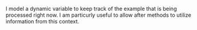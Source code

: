 I model a dynamic variable to keep track of the example that is being processed right now. I am particurly useful to allow after methods to utilize information from this context.